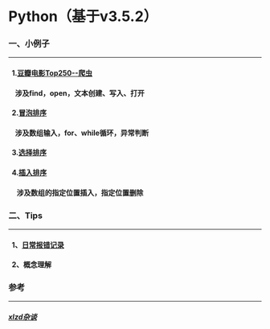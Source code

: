 # Python（基于v3.5.2）


###  一、小例子<br>
----------------------

####    1.[豆瓣电影Top250--爬虫](https://github.com/Sun0379/Python/blob/master/Douban_Top250.py)<br>
####      涉及find，open，文本创建、写入、打开
####    2.[冒泡排序](https://github.com/Sun0379/Python/blob/master/Bubble_Sort.py)<br>
####      涉及数组输入，for、while循环，异常判断
####    3.[选择排序](https://github.com/Sun0379/Python/blob/master/Select_Sort.py)<br>
####    4.[插入排序](https://github.com/Sun0379/Python/blob/master/Insert_sort.py)<br>
####      涉及数组的指定位置插入，指定位置删除

###  二、Tips<br>
----------------------

####    1、[日常报错记录](https://github.com/Sun0379/Python/blob/master/%E6%97%A5%E5%B8%B8%E6%8A%A5%E9%94%99%E8%AE%B0%E5%BD%95)<br>
####    2、概念理解


### 参考
-----------
##### [xlzd杂谈](https://xlzd.me/)<br>
